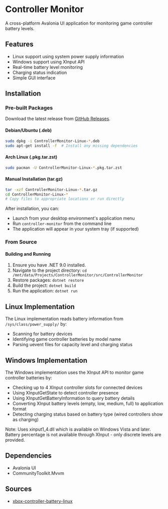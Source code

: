 # Controller Monitor

A cross-platform Avalonia UI application for monitoring game controller battery levels.

## Features

- Linux support using system power supply information
- Windows support using XInput API
- Real-time battery level monitoring
- Charging status indication
- Simple GUI interface

## Installation

### Pre-built Packages

Download the latest release from [GitHub Releases](https://github.com/SilentLeader/controller-battery-monitor/releases).

#### Debian/Ubuntu (.deb)
```bash
sudo dpkg -i ControllerMonitor-Linux-*.deb
sudo apt-get install -f  # Install any missing dependencies
```

#### Arch Linux (.pkg.tar.zst)
```bash
sudo pacman -U ControllerMonitor-Linux-*.pkg.tar.zst
```

#### Manual Installation (tar.gz)
```bash
tar -xzf ControllerMonitor-Linux-*.tar.gz
cd ControllerMonitor-Linux-*
# Copy files to appropriate locations or run directly
```

After installation, you can:
- Launch from your desktop environment's application menu
- Run `controller-monitor` from the command line
- The application will appear in your system tray (if supported)

### From Source

#### Building and Running

1. Ensure you have .NET 9.0 installed.
2. Navigate to the project directory: `cd /mnt/data/Projects/ControllerMonitor/src/ControllerMonitor`
3. Restore packages: `dotnet restore`
4. Build the project: `dotnet build`
5. Run the application: `dotnet run`

## Linux Implementation

The Linux implementation reads battery information from `/sys/class/power_supply/` by:

- Scanning for battery devices
- Identifying game controller batteries by model name
- Parsing uevent files for capacity level and charging status

## Windows Implementation

The Windows implementation uses the XInput API to monitor game controller batteries by:

- Checking up to 4 XInput controller slots for connected devices
- Using XInputGetState to detect controller presence
- Using XInputGetBatteryInformation to query battery details
- Converting XInput battery levels (empty, low, medium, full) to application format
- Detecting charging status based on battery type (wired controllers show as charging)

Note: Uses xinput1_4.dll which is available on Windows Vista and later. Battery percentage is not available through XInput - only discrete levels are provided.

## Dependencies

- Avalonia UI
- CommunityToolkit.Mvvm

## Sources

- [xbox-controller-battery-linux](https://github.com/nvhai245/xbox-controller-battery-linux)
